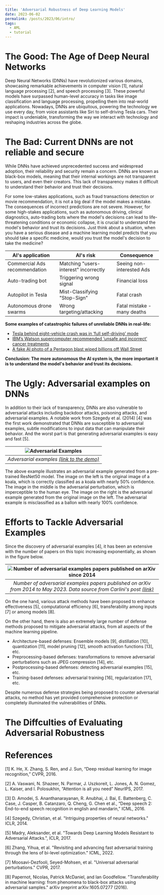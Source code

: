 ```yaml
---
title: 'Adversarial Robustness of Deep Learning Models'
date: 2023-06-02
permalink: /posts/2023/06/intro/
tags:
  - AML
  - tutorial
---
```


The Good: The Age of Deep Neural Networks    
======

Deep Neural Networks (DNNs) have revolutionized various domains, showcasing remarkable achievements in computer vision [1], natural language processing [2], and speech processing [3]. These powerful models have surpassed human-level accuracy in tasks like image classification and language processing, propelling them into real-world applications. 
Nowadays, DNNs are ubiquitous, powering the technology we use every day, from voice assistants like Siri to self-driving Tesla cars.
Their impact is undeniable, transforming the way we interact with technology and reshaping industries across the globe.


The Bad: Current DNNs are not reliable and secure
====== 

While DNNs have achieved unprecedented success and widespread adoption, their reliability and security remain a concern. 
DNNs are known as black-box models, meaning that their internal workings are not transparent to users, and even their creators.
This lack of transparency makes it difficult to understand their behavior and trust their decisions.

For some low-stakes applications, such as fraud transactions detection or movie recommendation, it is not a big deal if the model makes a mistake. The consequences of incorrect predictions are not severe. However, for some high-stakes applications, such as autonomous driving, clinical diagnostics, auto-trading bots where the model's decisions can lead to life-threatening conditions or economic collapse, it is crucial to understand the model's behavior and trust its decisions. Just think about a situation, when you have a serious disease and a machine learning model predicts that you should take a specific medicine, would you trust the model's decision to take the medicine? 

| AI's application        | AI's risk                             | Consequence                 |
|-------------------------|---------------------------------------|-----------------------------|
|  Commercial Ads recommendation      | Matching "users-interest" incorrectly | Seeing non-interested Ads   |
| Auto-trading bot        | Triggering wrong signal               | Financial loss              |
| Autopilot in Tesla      | Mist-Classifying "Stop-Sign"          | Fatal crash                 |
| Autonomous drone swarms | Wrong targeting/attacking             | Fatal mistake - many deaths |

**Some examples of catastrophic failures of unreliable DNNs in real-life:**

- [Tesla behind eight-vehicle crash was in ‘full self-driving’ mode](https://www.theguardian.com/technology/2022/dec/22/tesla-crash-full-self-driving-mode-san-francisco)
- [IBM’s Watson supercomputer recommended ‘unsafe and incorrect’ cancer treatments](https://www.statnews.com/2018/07/25/ibm-watson-recommended-unsafe-incorrect-treatments/)
- [A fake AI photo of a Pentagon blast wiped billions off Wall Street](https://www.smh.com.au/business/markets/how-a-fake-ai-photo-of-a-pentagon-blast-wiped-billions-off-wall-street-20230524-p5daqo.html)

**Conclusion: The more autonomous the AI system is, the more important it is to understand the model's behavior and trust its decisions.**

The Ugly: Adversarial examples on DNNs 
====== 

In addition to their lack of transparency, DNNs are also vulnerable to adversarial attacks including backdoor attacks, poisoning attacks, and adversarial examples. 
A notable work from Szegedy et al. (2014) [4] was the first work demonstrated that DNNs are susceptible to adversarial examples, subtle modifications to input data that can manipulate their behavior. 
And the worst part is that generating adversarial examples is easy and fast [5].

|![Adversarial Examples](aml_intro/adversarial_1_10.png)|
|:--:|
| *Adversarial examples [(link to the demo)](https://github.com/tuananhbui89/demo_attack)* |

The above example illustrates an adversarial example generated from a pre-trained ResNet50 model. The image on the left is the original image of a koala, which is correctly classified as a koala with nearly 50% confidence. The image in the middle is the adversarial perturbation, which is imperceptible to the human eye. The image on the right is the adversarial example generated from the original image on the left. The adversarial example is misclassified as a ballon with nearly 100% confidence.

Efforts to Tackle Adversarial Examples
======

Since the discovery of adversarial examples [4], it has been an extensive with the number of papers on this topic increasing exponentially, as shown in the figure below. 

|![Number of adversarial examples papers published on arXiv since 2014](aml_intro/papers_per_year_side_by_side.png)|
|:--:|
| *Number of adversarial examples papers published on arXiv from 2014 to May 2023. Data source from Carlini's post [(link)](https://nicholas.carlini.com/writing/2019/all-adversarial-example-papers.html)* |

On the one hand, various attack methods have been proposed to enhance effectiveness [5], computational efficiency [6], transferability among inputs [7] or among models [8]. 

On the other hand, there is also an extremely large number of defense methods proposed to mitigate adversarial attacks, from all aspects of the machine learning pipeline.  

- Architecture-based defenses: Ensemble models [9], distillation [10], quantization [11], model pruning [12], smooth activation functions [13], etc. 
- Preprocessing-based defenses: transformations to remove adversarial perturbations such as JPEG compression [14], etc.
- Postprocessing-based defenses: detecting adversarial examples [15], etc. 
- Training-based defenses: adversarial training [16], regularization [17], etc. 

Despite numerous defense strategies being proposed to counter adversarial attacks, no method has yet provided comprehensive protection or completely illuminated the vulnerabilities of DNNs.

The Diffculties of Evaluating Adversarial Robustness
======



References
======

[1] K. He, X. Zhang, S. Ren, and J. Sun, “Deep residual learning for image recognition,” CVPR, 2016.

[2] A. Vaswani, N. Shazeer, N. Parmar, J. Uszkoreit, L. Jones, A. N. Gomez, L. Kaiser, and I. Polosukhin, “Attention is all you need” NeurIPS, 2017.

[3] D. Amodei, S. Ananthanarayanan, R. Anubhai, J. Bai, E. Battenberg, C. Case, J. Casper, B. Catanzaro, Q. Cheng, G. Chen et al., “Deep speech 2: End-to-end speech recognition in english and mandarin,” ICML, 2016.

[4] Szegedy, Christian, et al. "Intriguing properties of neural networks." ICLR, 2014. 

[5] Madry, Aleksander, et al. "Towards Deep Learning Models Resistant to Adversarial Attacks.", ICLR, 2017.

[6] Zhang, Yihua, et al. "Revisiting and advancing fast adversarial training through the lens of bi-level optimization." ICML, 2022. 

[7] Moosavi-Dezfooli, Seyed-Mohsen, et al. "Universal adversarial perturbations." CVPR, 2017.

[8] Papernot, Nicolas, Patrick McDaniel, and Ian Goodfellow. "Transferability in machine learning: from phenomena to black-box attacks using adversarial samples." arXiv preprint arXiv:1605.07277 (2016).
